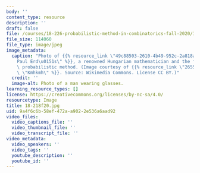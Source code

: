 ```yaml
---
body: ''
content_type: resource
description: ''
draft: false
file: /courses/18-226-probabilistic-method-in-combinatorics-fall-2020/18-218f20.jpg
file_size: 114060
file_type: image/jpeg
image_metadata:
  caption: "Photo of {{% resource_link \"49c88503-2610-4b49-952c-2a818abbbaef\" \"\
    Paul Erd\u0151s\" %}}, a renowned Hungarian mathematician and the founder of the\
    \ probabilistic method. (Image courtesy of {{% resource_link \"26550512-c628-4e8b-8353-d7dba07ef437\"\
    \ \"Kmhkmh\" %}}. Source: Wikimedia Commons. License CC BY.)"
  credit: ''
  image-alt: Photo of a man wearing glasses.
learning_resource_types: []
license: https://creativecommons.org/licenses/by-nc-sa/4.0/
resourcetype: Image
title: 18-218f20.jpg
uid: 9a4f6c6b-58ef-472a-a902-2e536a6aad92
video_files:
  video_captions_file: ''
  video_thumbnail_file: ''
  video_transcript_file: ''
video_metadata:
  video_speakers: ''
  video_tags: ''
  youtube_description: ''
  youtube_id: ''
---
```

